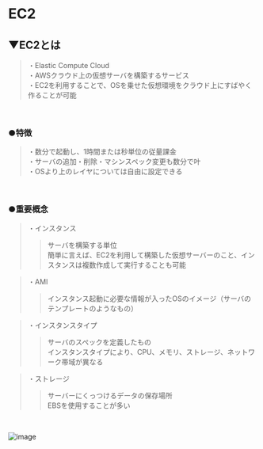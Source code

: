 # EC2

## ▼EC2とは
>・Elastic Compute Cloud<br>
>・AWSクラウド上の仮想サーバを構築するサービス<br>
>・EC2を利用することで、OSを乗せた仮想環境をクラウド上にすばやく作ることが可能<br>
<br>

### ●特徴
>・数分で起動し、1時間または秒単位の従量課金<br>
>・サーバの追加・削除・マシンスペック変更も数分で叶<br>
>・OSより上のレイヤについては自由に設定できる<br>
<br>

### ●重要概念
>・インスタンス<br>
>>サーバを構築する単位<br>
>>簡単に言えば、EC2を利用して構築した仮想サーバーのこと、インスタンスは複数作成して実行することも可能<br>

>・AMI<br>
>>インスタンス起動に必要な情報が入ったOSのイメージ（サーバのテンプレートのようなもの）<br>

>・インスタンスタイプ<br>
>>サーバのスペックを定義したもの<br>
>>インスタンスタイプにより、CPU、メモリ、ストレージ、ネットワーク帯域が異なる<br>

>・ストレージ<br>
>>サーバーにくっつけるデータの保存場所<br>
>>EBSを使用することが多い<br>
<br>


![image](https://github.com/user-attachments/assets/9e3f568d-3b9e-42ac-a9ee-866546e61a14)<br>
